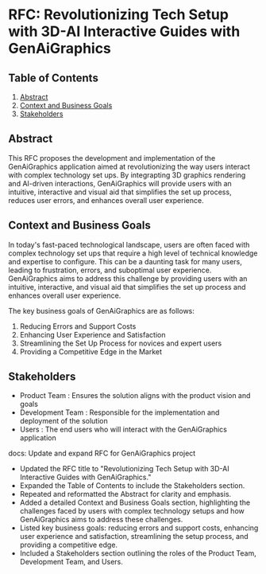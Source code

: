 # RFC: Revolutionizing Tech Setup with 3D-AI Interactive Guides with GenAiGraphics

## Table of Contents
1. [Abstract](#abstract)
2. [Context and Business Goals](#context-and-business-goals)
3. [Stakeholders](#stakeholders)

## Abstract

This RFC proposes the development and implementation of the GenAiGraphics application aimed at revolutionizing the way users interact with complex technology set ups. By integrapting 3D graphics rendering and AI-driven interactions, GenAiGraphics will provide users with an intuitive, interactive  and visual aid that simplifies the set up process, reduces user errors, and enhances overall user experience.

## Context and Business Goals

In today's fast-paced technological landscape, users are often faced with complex technology set ups that require a high level of technical knowledge and expertise to configure. This can be a daunting task for many users, leading to frustration, errors, and suboptimal user experience. GenAiGraphics aims to address this challenge by providing users with an intuitive, interactive, and visual aid that simplifies the set up process and enhances overall user experience.

The key business goals of GenAiGraphics are as follows:

1. Reducing Errors and Support Costs
2. Enhancing User Experience and Satisfaction
3. Streamlining the Set Up Process for novices and expert users 
4. Providing a Competitive Edge in the Market

## Stakeholders

- Product Team : Ensures the solution aligns with the product vision and goals
- Development Team : Responsible for the implementation and deployment of the solution
- Users : The end users who will interact with the GenAiGraphics application











docs: Update and expand RFC for GenAiGraphics project

- Updated the RFC title to "Revolutionizing Tech Setup with 3D-AI Interactive Guides with GenAiGraphics."
- Expanded the Table of Contents to include the Stakeholders section.
- Repeated and reformatted the Abstract for clarity and emphasis.
- Added a detailed Context and Business Goals section, highlighting the challenges faced by users with complex technology setups and how GenAiGraphics aims to address these challenges.
- Listed key business goals: reducing errors and support costs, enhancing user experience and satisfaction, streamlining the setup process, and providing a competitive edge.
- Included a Stakeholders section outlining the roles of the Product Team, Development Team, and Users.
